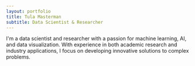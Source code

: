 ```yaml
---
layout: portfolio
title: Tula Masterman
subtitle: Data Scientist & Researcher
---
```


I'm a data scientist and researcher with a passion for machine learning, AI, and data visualization. With experience in both academic research and industry applications, I focus on developing innovative solutions to complex problems.